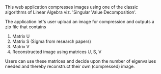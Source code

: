 
This web application compresses images using one of the classic algorithms of Linear Algebra viz. 'Singular Value Decomposition'.

The application let's user upload an image for compression and outputs a zip file that contains
1. Matrix U
2. Matrix S (Sigma from research papers)
3. Matrix V
4. Reconstructed image using matrices U, S, V

Users can use these matrices and decide upon the number of eigenvalues needed and thereby reconstruct their own (compressed) image.
